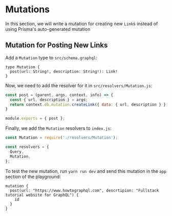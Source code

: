 # Mutations
In this section, we will write a mutation for creating new `Link`s instead of using Prisma's auto-generated mutation


## Mutation for Posting New Links
Add a `Mutation` type to `src/schema.graphql`:

```
type Mutation {
  post(url: String!, description: String!): Link!
}
```


Now, we need to add the resolver for it in `src/resolvers/Mutation.js`:

```javascript
const post = (parent, args, context, info) => {
  const { url, description } = args;
  return context.db.mutation.createLink({ data: { url, description } }, info);
}

module.exports = { post };
```


Finally, we add the `Mutation` resolvers to `index.js`:

```javascript
const Mutation = require('./resolvers/Mutation');

const resolvers = {
  Query,
  Mutation,
};
```


To test the new mutation, run `yarn run dev` and send this mutation in the `app` section of the playground:

```
mutation {
  post(url: "https://www.howtographql.com", descrtipion: "Fullstack tutorial website for GraphQL") {
    id
  }
}
```
